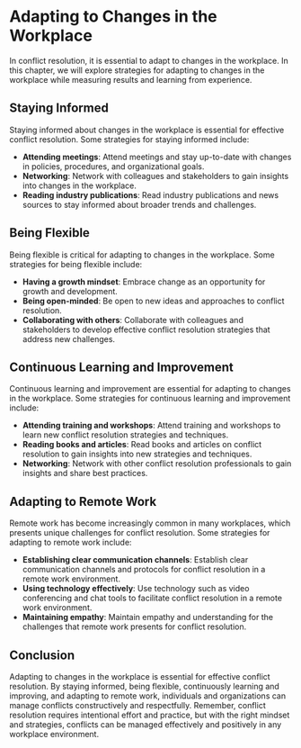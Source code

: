 Adapting to Changes in the Workplace
================================================================================================

In conflict resolution, it is essential to adapt to changes in the workplace. In this chapter, we will explore strategies for adapting to changes in the workplace while measuring results and learning from experience.

Staying Informed
----------------

Staying informed about changes in the workplace is essential for effective conflict resolution. Some strategies for staying informed include:

* **Attending meetings**: Attend meetings and stay up-to-date with changes in policies, procedures, and organizational goals.
* **Networking**: Network with colleagues and stakeholders to gain insights into changes in the workplace.
* **Reading industry publications**: Read industry publications and news sources to stay informed about broader trends and challenges.

Being Flexible
--------------

Being flexible is critical for adapting to changes in the workplace. Some strategies for being flexible include:

* **Having a growth mindset**: Embrace change as an opportunity for growth and development.
* **Being open-minded**: Be open to new ideas and approaches to conflict resolution.
* **Collaborating with others**: Collaborate with colleagues and stakeholders to develop effective conflict resolution strategies that address new challenges.

Continuous Learning and Improvement
-----------------------------------

Continuous learning and improvement are essential for adapting to changes in the workplace. Some strategies for continuous learning and improvement include:

* **Attending training and workshops**: Attend training and workshops to learn new conflict resolution strategies and techniques.
* **Reading books and articles**: Read books and articles on conflict resolution to gain insights into new strategies and techniques.
* **Networking**: Network with other conflict resolution professionals to gain insights and share best practices.

Adapting to Remote Work
-----------------------

Remote work has become increasingly common in many workplaces, which presents unique challenges for conflict resolution. Some strategies for adapting to remote work include:

* **Establishing clear communication channels**: Establish clear communication channels and protocols for conflict resolution in a remote work environment.
* **Using technology effectively**: Use technology such as video conferencing and chat tools to facilitate conflict resolution in a remote work environment.
* **Maintaining empathy**: Maintain empathy and understanding for the challenges that remote work presents for conflict resolution.

Conclusion
----------

Adapting to changes in the workplace is essential for effective conflict resolution. By staying informed, being flexible, continuously learning and improving, and adapting to remote work, individuals and organizations can manage conflicts constructively and respectfully. Remember, conflict resolution requires intentional effort and practice, but with the right mindset and strategies, conflicts can be managed effectively and positively in any workplace environment.
